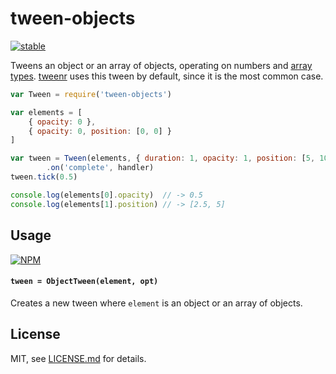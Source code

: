 # tween-objects

[![stable](http://badges.github.io/stability-badges/dist/stable.svg)](http://github.com/badges/stability-badges)

Tweens an object or an array of objects, operating on numbers and [array types](https://www.npmjs.org/package/an-array). [tweenr](https://www.npmjs.org/package/tweenr) uses this tween by default, since it is the most common case.

```js
var Tween = require('tween-objects')

var elements = [
    { opacity: 0 },
    { opacity: 0, position: [0, 0] }
]

var tween = Tween(elements, { duration: 1, opacity: 1, position: [5, 10] })
        .on('complete', handler)
tween.tick(0.5)

console.log(elements[0].opacity)  // -> 0.5
console.log(elements[1].position) // -> [2.5, 5]
```

## Usage

[![NPM](https://nodei.co/npm/tween-objects.png)](https://nodei.co/npm/tween-objects/)

#### `tween = ObjectTween(element, opt)`

Creates a new tween where `element` is an object or an array of objects. 

## License

MIT, see [LICENSE.md](http://github.com/mattdesl/tween-objects/blob/master/LICENSE.md) for details.
